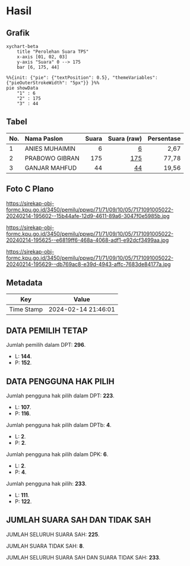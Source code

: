 # Hasil

## Grafik

```mermaid
xychart-beta
    title "Perolehan Suara TPS"
    x-axis [01, 02, 03]
    y-axis "Suara" 0 --> 175
    bar [6, 175, 44]
```

```mermaid
%%{init: {"pie": {"textPosition": 0.5}, "themeVariables": {"pieOuterStrokeWidth": "5px"}} }%%
pie showData
    "1" : 6
    "2" : 175
    "3" : 44
```

## Tabel

| No. | Nama Paslon    | Suara | Suara (raw) | Persentase |
|:--- |:-------------- | -----:| -----------:| ----------:|
| 1   | ANIES MUHAIMIN | 6     | [6][p-1]    | 2,67       |
| 2   | PRABOWO GIBRAN | 175   | [175][p-2]  | 77,78      |
| 3   | GANJAR MAHFUD  | 44    | [44][p-3]   | 19,56      |


[p-1]: https://github.com/gigit-pemilu/pemilu-2024-71-sulawesi-utara/blob/main/pilpres/hitung-suara/sub/71-sulawesi-utara/sub/71-kota-manado/sub/09-malalayang/sub/1005-malalayang-satu-timur/sub/022-tps/sub/paslon-1.txt
[p-2]: https://github.com/gigit-pemilu/pemilu-2024-71-sulawesi-utara/blob/main/pilpres/hitung-suara/sub/71-sulawesi-utara/sub/71-kota-manado/sub/09-malalayang/sub/1005-malalayang-satu-timur/sub/022-tps/sub/paslon-2.txt
[p-3]: https://github.com/gigit-pemilu/pemilu-2024-71-sulawesi-utara/blob/main/pilpres/hitung-suara/sub/71-sulawesi-utara/sub/71-kota-manado/sub/09-malalayang/sub/1005-malalayang-satu-timur/sub/022-tps/sub/paslon-3.txt

## Foto C Plano

https://sirekap-obj-formc.kpu.go.id/3450/pemilu/ppwp/71/71/09/10/05/7171091005022-20240214-195602--15b44afe-12d9-4611-89a6-3047f0e5985b.jpg

https://sirekap-obj-formc.kpu.go.id/3450/pemilu/ppwp/71/71/09/10/05/7171091005022-20240214-195625--e6819ff6-468a-4068-adf1-e92dcf3499aa.jpg

https://sirekap-obj-formc.kpu.go.id/3450/pemilu/ppwp/71/71/09/10/05/7171091005022-20240214-195629--db769ac8-e39d-4943-affc-7683de84177a.jpg


## Metadata

| Key        | Value               |
| ---------- | ------------------- |
| Time Stamp | 2024-02-14 21:46:01 |


## DATA PEMILIH TETAP

Jumlah pemilih dalam DPT: **296**.
 * L: **144**.
 * P: **152**.

## DATA PENGGUNA HAK PILIH

Jumlah pengguna hak pilih dalam DPT: **223**.
 * L: **107**.
 * P: **116**.

Jumlah pengguna hak pilih dalam DPTb: **4**.
 * L: **2**.
 * P: **2**.

Jumlah pengguna hak pilih dalam DPK: **6**.
 * L: **2**.
 * P: **4**.

Jumlah pengguna hak pilih: **233**.
 * L: **111**.
 * P: **122**.

## JUMLAH SUARA SAH DAN TIDAK SAH

JUMLAH SELURUH SUARA SAH: **225**.

JUMLAH SUARA TIDAK SAH: **8**.

JUMLAH SELURUH SUARA SAH DAN SUARA TIDAK SAH: **233**.


